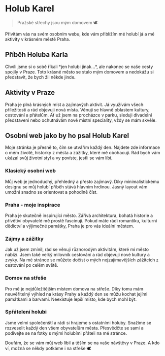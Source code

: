 # Holub Karel

> Pražské střechy jsou mým domovem 🕊️



Přivítám vás na svém osobním webu, kde vám přiblížím mé holubí já a mé aktivity v krásném městě Praha.

## Příběh Holuba Karla

Chvíli jsme si o sobě říkali \*jen holubi jinak...\*, ale nakonec se naše cesty spojily v Praze. Toto krásné město se stalo mým domovem a nedokážu si představit, že bych žil někde jinde.

## Aktivity v Praze

Praha je plná krásných míst a zajímavých aktivit. Já využívám všech příležitostí a rád objevuji nová místa. Věnuji se hlavně oblastem kultury, cestování a přátelům. Ať už jsem na procházce v parku, sleduji divadelní představení nebo ochutnávám nové místní speciality, vždy se mám skvěle.

## Osobní web jako by ho psal Holub Karel

Moje stránka je přesně to, čím se utvářím každý den. Najdete zde informace o mém životě, historky z města a zážitky, které mě obohacují. Rád bych vám ukázal svůj životní styl a vy povíste, jestli se vám líbí.

### Klasický osobní web

Můj web je jednoduchý, přehledný a přesto zajímavý. Díky minimalistickému designu se můj holubí příběh stává hlavním hrdinou. Jasný layout vám umožní snadno se orientovat a pohodlně číst.

### Praha - moje inspirace

Praha je skutečně inspirující město. Zářivá architektura, bohatá historie a přívětiví obyvatelé mě prostě fascinují. Pokud máte rádi romantiku, kulturní dědictví a výjimečné památky, Praha je pro vás ideální městem.

### Zájmy a zážitky

Jak už jsem zmínil, rád se věnuji různorodým aktivitám, které mi město nabízí. Jsem také velký milovník cestování a rád objevuji nové kultury a zvyky. Na mé stránce se můžete dočíst o mých nejzajímavějších zážitcích z cestování po celém světě.

### Domov na střeše

Pro mě je nejdůležitějším místem domova na střeše. Díky tomu mám neuvěřitelný výhled na krásy Prahy a každý den se můžu kochat jejími památkami a barvami. Neexistuje lepší místo, kde bych mohl být.

### Spřátelení holubi

Jsme velmi společenští a rádi si hrajeme s ostatními holuby. Snažíme se rozveselit každý den všem obyvatelům města. Přesvědčte se sami a podívejte se na fotky s mými holubími přáteli na mé stránce.

Doufám, že se vám můj web líbil a těším se na vaše návštěvy v Praze. A kdo ví, možná se někdy potkáme i na střeše 🕊️